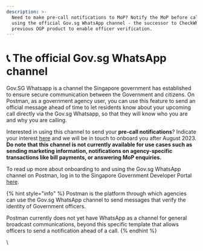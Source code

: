 ```yaml
---
description: >-
  Need to make pre-call notifications to MoP? Notify the MoP before calling
  using the official Gov.sg WhatsApp channel - the successor to CheckWho, a
  previous OGP product to enable officer verification.
---
```


# 📞 The official Gov.sg WhatsApp channel

Gov.SG Whatsapp is a channel the Singapore government has established to ensure secure communication between the Government and citizens. On Postman, as a government agency user, you can use this feature to send an official message ahead of time to let residents know about your upcoming call directly via the Gov.sg Whatsapp, so that they will know who you are and why you are calling.

Interested in using this channel to send your **pre-call notifications**? Indicate your interest [here](https://go.gov.sg/sgc-interest-form) and we will be in touch to onboard you after August 2023. **Do note that this channel is not currently available for use cases such as sending marketing information, notifications on agency-specific transactions like bill payments, or answering MoP enquiries.**

To read up more about onboarding to and using the Gov.sg WhatsApp channel on Postman, log in to the Singapore Government Developer Portal [here](https://docs.developer.tech.gov.sg/docs/postman-sgdp-guide/).

{% hint style="info" %}
Postman is the platform through which agencies can use the Gov.sg WhatsApp channel to send messages that verify the identity of Government officers.&#x20;

Postman currently does not yet have WhatsApp as a channel for general broadcast communications, beyond this specific template that allows officers to send a notification ahead of a call.&#x20;
{% endhint %}

\
